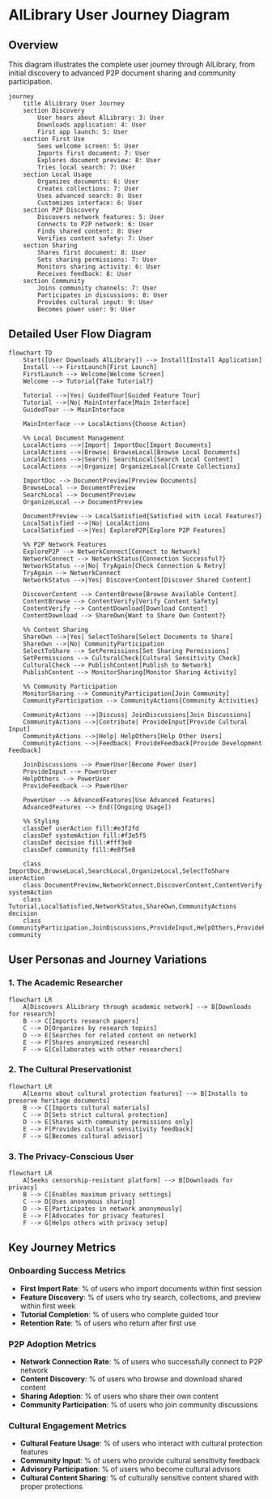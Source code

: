 # AlLibrary User Journey Diagram

## Overview

This diagram illustrates the complete user journey through AlLibrary, from initial discovery to advanced P2P document sharing and community participation.

```mermaid
journey
    title AlLibrary User Journey
    section Discovery
        User hears about AlLibrary: 3: User
        Downloads application: 4: User
        First app launch: 5: User
    section First Use
        Sees welcome screen: 5: User
        Imports first document: 7: User
        Explores document preview: 8: User
        Tries local search: 7: User
    section Local Usage
        Organizes documents: 6: User
        Creates collections: 7: User
        Uses advanced search: 8: User
        Customizes interface: 6: User
    section P2P Discovery
        Discovers network features: 5: User
        Connects to P2P network: 6: User
        Finds shared content: 8: User
        Verifies content safety: 7: User
    section Sharing
        Shares first document: 8: User
        Sets sharing permissions: 7: User
        Monitors sharing activity: 6: User
        Receives feedback: 8: User
    section Community
        Joins community channels: 7: User
        Participates in discussions: 8: User
        Provides cultural input: 9: User
        Becomes power user: 9: User
```

## Detailed User Flow Diagram

```mermaid
flowchart TD
    Start([User Downloads AlLibrary]) --> Install[Install Application]
    Install --> FirstLaunch[First Launch]
    FirstLaunch --> Welcome[Welcome Screen]
    Welcome --> Tutorial{Take Tutorial?}

    Tutorial -->|Yes| GuidedTour[Guided Feature Tour]
    Tutorial -->|No| MainInterface[Main Interface]
    GuidedTour --> MainInterface

    MainInterface --> LocalActions{Choose Action}

    %% Local Document Management
    LocalActions -->|Import| ImportDoc[Import Documents]
    LocalActions -->|Browse| BrowseLocal[Browse Local Documents]
    LocalActions -->|Search| SearchLocal[Search Local Content]
    LocalActions -->|Organize| OrganizeLocal[Create Collections]

    ImportDoc --> DocumentPreview[Preview Documents]
    BrowseLocal --> DocumentPreview
    SearchLocal --> DocumentPreview
    OrganizeLocal --> DocumentPreview

    DocumentPreview --> LocalSatisfied{Satisfied with Local Features?}
    LocalSatisfied -->|No| LocalActions
    LocalSatisfied -->|Yes| ExploreP2P[Explore P2P Features]

    %% P2P Network Features
    ExploreP2P --> NetworkConnect[Connect to Network]
    NetworkConnect --> NetworkStatus{Connection Successful?}
    NetworkStatus -->|No| TryAgain[Check Connection & Retry]
    TryAgain --> NetworkConnect
    NetworkStatus -->|Yes| DiscoverContent[Discover Shared Content]

    DiscoverContent --> ContentBrowse[Browse Available Content]
    ContentBrowse --> ContentVerify[Verify Content Safety]
    ContentVerify --> ContentDownload[Download Content]
    ContentDownload --> ShareOwn{Want to Share Own Content?}

    %% Content Sharing
    ShareOwn -->|Yes| SelectToShare[Select Documents to Share]
    ShareOwn -->|No| CommunityParticipation
    SelectToShare --> SetPermissions[Set Sharing Permissions]
    SetPermissions --> CulturalCheck[Cultural Sensitivity Check]
    CulturalCheck --> PublishContent[Publish to Network]
    PublishContent --> MonitorSharing[Monitor Sharing Activity]

    %% Community Participation
    MonitorSharing --> CommunityParticipation[Join Community]
    CommunityParticipation --> CommunityActions{Community Activities}

    CommunityActions -->|Discuss| JoinDiscussions[Join Discussions]
    CommunityActions -->|Contribute| ProvideInput[Provide Cultural Input]
    CommunityActions -->|Help| HelpOthers[Help Other Users]
    CommunityActions -->|Feedback| ProvideFeedback[Provide Development Feedback]

    JoinDiscussions --> PowerUser[Become Power User]
    ProvideInput --> PowerUser
    HelpOthers --> PowerUser
    ProvideFeedback --> PowerUser

    PowerUser --> AdvancedFeatures[Use Advanced Features]
    AdvancedFeatures --> End([Ongoing Usage])

    %% Styling
    classDef userAction fill:#e3f2fd
    classDef systemAction fill:#f3e5f5
    classDef decision fill:#fff3e0
    classDef community fill:#e8f5e8

    class ImportDoc,BrowseLocal,SearchLocal,OrganizeLocal,SelectToShare userAction
    class DocumentPreview,NetworkConnect,DiscoverContent,ContentVerify systemAction
    class Tutorial,LocalSatisfied,NetworkStatus,ShareOwn,CommunityActions decision
    class CommunityParticipation,JoinDiscussions,ProvideInput,HelpOthers,ProvideFeedback community
```

## User Personas and Journey Variations

### 1. **The Academic Researcher**

```mermaid
flowchart LR
    A[Discovers AlLibrary through academic network] --> B[Downloads for research]
    B --> C[Imports research papers]
    C --> D[Organizes by research topics]
    D --> E[Searches for related content on network]
    E --> F[Shares anonymized research]
    F --> G[Collaborates with other researchers]
```

### 2. **The Cultural Preservationist**

```mermaid
flowchart LR
    A[Learns about cultural protection features] --> B[Installs to preserve heritage documents]
    B --> C[Imports cultural materials]
    C --> D[Sets strict cultural protection]
    D --> E[Shares with community permissions only]
    E --> F[Provides cultural sensitivity feedback]
    F --> G[Becomes cultural advisor]
```

### 3. **The Privacy-Conscious User**

```mermaid
flowchart LR
    A[Seeks censorship-resistant platform] --> B[Downloads for privacy]
    B --> C[Enables maximum privacy settings]
    C --> D[Uses anonymous sharing]
    D --> E[Participates in network anonymously]
    E --> F[Advocates for privacy features]
    F --> G[Helps others with privacy setup]
```

## Key Journey Metrics

### **Onboarding Success Metrics**

- **First Import Rate**: % of users who import documents within first session
- **Feature Discovery**: % of users who try search, collections, and preview within first week
- **Tutorial Completion**: % of users who complete guided tour
- **Retention Rate**: % of users who return after first use

### **P2P Adoption Metrics**

- **Network Connection Rate**: % of users who successfully connect to P2P network
- **Content Discovery**: % of users who browse and download shared content
- **Sharing Adoption**: % of users who share their own content
- **Community Participation**: % of users who join community discussions

### **Cultural Engagement Metrics**

- **Cultural Feature Usage**: % of users who interact with cultural protection features
- **Community Input**: % of users who provide cultural sensitivity feedback
- **Advisory Participation**: % of users who become cultural advisors
- **Cultural Content Sharing**: % of culturally sensitive content shared with proper protections
